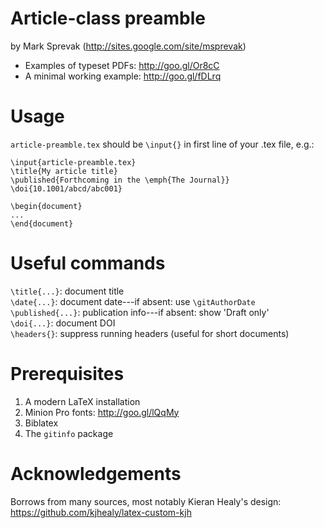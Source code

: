# Article-class preamble  

by Mark Sprevak (<http://sites.google.com/site/msprevak>)

* Examples of typeset PDFs: <http://goo.gl/Or8cC>  
* A minimal working example: <http://goo.gl/fDLrq>

# Usage

`article-preamble.tex` should be `\input{}` in first line of your .tex file, e.g.:

    \input{article-preamble.tex} 
    \title{My article title}
    \published{Forthcoming in the \emph{The Journal}}
    \doi{10.1001/abcd/abc001}

    \begin{document}
    ...
    \end{document}


# Useful commands

`\title{...}`:			document title  
`\date{...}`:			document date---if absent: use `\gitAuthorDate`  
`\published{...}`:	publication info---if absent: show 'Draft only'  
`\doi{...}`:				document DOI  
`\headers{}`:			suppress running headers (useful for short documents)  

# Prerequisites

1. A modern LaTeX installation
2. Minion Pro fonts: <http://goo.gl/lQqMy>
3. Biblatex
4. The `gitinfo` package

# Acknowledgements

Borrows from many sources, most notably Kieran Healy's design:
<https://github.com/kjhealy/latex-custom-kjh>
